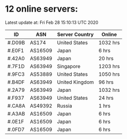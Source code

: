 # 12 online servers:

Latest update at: Fri Feb 28 15:10:13 UTC 2020

| ID | ASN | Server Country | Online |
| -- | --- | -------------- | ------ |
| #.D09B | AS174 | United States | 1032 hrs |
| #.E0F1 | AS16509 | Japan | 6 hrs |
| #.42A0 | AS63949 | Japan | 20 hrs |
| #.7F1D | AS63949 | Singapore | 1203 hrs |
| #.9FC3 | AS53889 | United States | 1050 hrs |
| #.B4DF | AS63949 | United Kingdom | 96 hrs |
| #.2A79 | AS63949 | Japan | 1032 hrs |
| #.F937 | AS63949 | United States | 24 hrs |
| #.CA8A | AS49392 | Russia | 1 hrs |
| #.A3AB | AS16509 | Japan | 6 hrs |
| #.0E1F | AS16509 | Japan | 6 hrs |
| #.0FD7 | AS16509 | Japan | 6 hrs |

